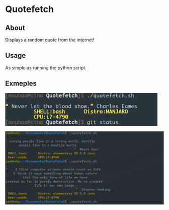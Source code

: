 # Quotefetch

## About
Displays a random quote from the internet!

## Usage
As simple as running the python script.

## Exmeples
  ![alt text](https://raw.githubusercontent.com/zeddo123/Quotefetch/master/Screenshot.png)
  
  ![alt text](https://raw.githubusercontent.com/zeddo123/Quotefetch/master/image.png)
